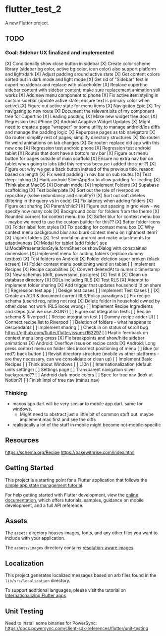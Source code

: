 # flutter_test_2

A new Flutter project.

## TODO
### Goal: Sidebar UX finalized and implemented
[X] Conditionally show close button in sidebar
[X] Create color scheme library (sidebar bg color, active bg color, icon color) also support platform and light/dark
[X] Adjust padding around active state
[X] Get content colors sorted out in dark mode and light mode
[X] Get rid of "Sidebar" text in cupertino sidebar and replace with placeholder
[X] Replace cupertino sidebar content with sidebar content; make sure replacement animation still works
[X] Add new menu component to phone
[X] Fix active item styling in custom sidebar (update active state; ensure text is primary color when active)
[X] Figure out active state for menu items
[X] Navigation Epic
  [X] Try navigating to new route
  [X] Document the relevant bits of my component tree for Cupertino
  [X] Leading padding
  [X] Make new widget tree docs
  [X] Regression test iPhone
  [X] Android Adaptive Widget Updates
  [X] Might need to create a page "wrapper" or some utility to manage android/ios diffs and manage the padding logic
  [X] Repurpose pages as tab navigators
  [X] Go router: simplify rest of pages; simplify directory structures
  [X] Go router: fix weird animations on tab changes
  [X] Go router: replace old app with this new one
  [X] Regression test android phone
  [X] Regression test android tablet
  [X] Routes that dont have a bottom nav bar
  [X] Figure out menu button for pages outside of main scaffold
  [X] Ensure no extra nav bar on tablet when going to labs (did this regress because i added the shell?)
  [X] Figure out why we get a back button instead of the previous title. reason: based on length
  [X] Fix weird padding in nav bar on sub routes
  [X] Test deep-linking
  [X] Hack android SliverAppBar to allow padding for leading
[X] Think about MacOS
[X] Domain model
[X] Implement Folders
  [X] Supabase scaffolding
  [X] Test boilerplate
  [X] Sort out the role of riverpod vs repository (solve redundancy and simplify?)
  [X] Sort out soft deletes (filtering in the query vs in code)
  [X] Fix latency when adding folders
  [X] Figure out sharing
  [X] Parent/child?
  [X] Figure out spacing in grid view - we specify how many cols
  [X] Background color for folders from the theme
  [X] Rounded corners for context menu box 
  [X] Softer blur for context menu box - maybe we need to use the custom builder for this??
  [X] Better folder icons
  [X] Folder label font styles
  [X] Fix padding for context menu box
  [X] Why context menu background blur also blurs context menu on rightmost item?
  [X] Unjank folders
  [X] Test modal on android and make adjustments for adaptiveness
  [X] Modal for tablet (add folder) see UIModalPresentationStyle.formSheet or showDialog with constrained dimensions
  [X] Implement menu for adding folders (replace dummy textbox)
  [X] Test folders on Android
  [X] Folder deletion super broken (black screen)
  [X] Folder context menu positioning weird on tablet
[ ] Implement Recipes
  [X] Recipe capabilities
  [X] Convert deletedAt to numeric timestamp
  [X] New schemas (drift, powersync, postgres)
  [X] Test it
  [X] Clean up database directory
  [X] DDLs including RLS
  [X] Test RLS
  [X] Attempt to implement folder sharing
  [X] Add trigger that updates household id on share
  [ ] Regression test app
  [ ] Design test cases
  [ ] Implement Test Cases
    [ ] 
  [X] Create an ADR & document current RLS/Policy paradigms
  [ ] Fix recipe schema (userid req, rating not req)
  [X] Delete folder in household owned by other does not work (RLS looks wrong)
  [ ] Implement Recipe Ingredients and steps (can we use JSON?)
  [ ] Figure out integration tests
  [ ] Recipe schema & Riverpod
  [ ] Recipe integration test
  [ ] Dummy recipe adder UI
  [ ] Connect recipe list to Riverpod
  [ ] Deletion of folders - what happens to descendants
  [ ] Implement sharing
[ ] Check in on status of scroll bug https://github.com/flutter/flutter/issues/163297
[ ] Haptic feedback on context menu long-press
[X] Fix breakpoints and show/hide sidebar animations
[X] Android: Overflow issue on recipe cards
[X] Android: Long press context menu on folder tiles incorrect positioning of menu
[ ] Blue (or red?) back button
[ ] Revisit directory structure (mobile vs other platforms - are they necessary, can we consolidate or clean up)
[ ] Implement Basic Recipes
[ ] Think about Windows
[ ] L10n
[ ] Internationalization (default units settings)
[ ] Settings page
[ ] Transparent navigation sliver background??
[ ] Android dark mode colors
[ ] Spec for tree nav (look at Notion?)
[ ] Finish impl of tree nav (minus nav)

### Thinking
* macos app.dart will be very similar to mobile app.dart. same for windows.
  * Might need to abstract just a little bit of common stuff out. maybe implement mac first and see the diffs
* realistically a lot of the stuff in mobile might become not-mobile-specific

## Resources
https://schema.org/Recipe
https://bakewithrise.com/index.html

## Getting Started

This project is a starting point for a Flutter application that follows the
[simple app state management
tutorial](https://flutter.dev/docs/development/data-and-backend/state-mgmt/simple).

For help getting started with Flutter development, view the
[online documentation](https://flutter.dev/docs), which offers tutorials,
samples, guidance on mobile development, and a full API reference.

## Assets

The `assets` directory houses images, fonts, and any other files you want to
include with your application.

The `assets/images` directory contains [resolution-aware
images](https://flutter.dev/docs/development/ui/assets-and-images#resolution-aware).

## Localization

This project generates localized messages based on arb files found in
the `lib/src/localization` directory.

To support additional languages, please visit the tutorial on
[Internationalizing Flutter
apps](https://flutter.dev/docs/development/accessibility-and-localization/internationalization)

## Unit Testing

Need to install some binaries for PowerSync: https://docs.powersync.com/client-sdk-references/flutter/unit-testing
